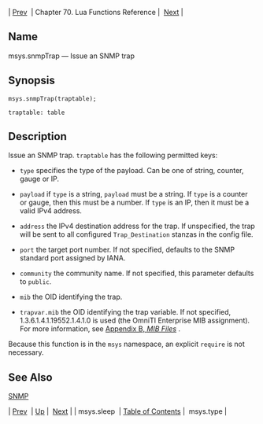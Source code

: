 | [Prev](lua.ref.msys.sleep)  | Chapter 70. Lua Functions Reference |  [Next](lua.ref.msys.type) |

<a name="lua.ref.msys.snmpTrap"></a>
## Name

msys.snmpTrap — Issue an SNMP trap

<a name="idp16398880"></a>
## Synopsis

`msys.snmpTrap(traptable);`

`traptable: table`<a name="idp16401856"></a>
## Description

Issue an SNMP trap. `traptable` has the following permitted keys:

*   `type` specifies the type of the payload. Can be one of string, counter, gauge or IP.

*   `payload` if `type` is a string, `payload` must be a string. If `type` is a counter or gauge, then this must be a number. If `type` is an IP, then it must be a valid IPv4 address.

*   `address` the IPv4 destination address for the trap. If unspecified, the trap will be sent to all configured `Trap_Destination` stanzas in the config file.

*   `port` the target port number. If not specified, defaults to the SNMP standard port assigned by IANA.

*   `community` the community name. If not specified, this parameter defaults to `public`.

*   `mib` the OID identifying the trap.

*   `trapvar.mib` the OID identifying the trap variable. If not specified, 1.3.6.1.4.1.19552.1.4.1.0 is used (the OmniTI Enterprise MIB assignment). For more information, see [Appendix B, *MIB Files*](snmp-mib "Appendix B. MIB Files") .

Because this function is in the `msys` namespace, an explicit `require` is not necessary.

<a name="idp16419344"></a>
## See Also

[SNMP](conf.ref.snmp "SNMP")

| [Prev](lua.ref.msys.sleep)  | [Up](lua.function.details) |  [Next](lua.ref.msys.type) |
| msys.sleep  | [Table of Contents](index) |  msys.type |

